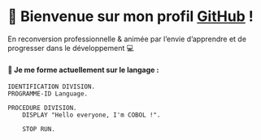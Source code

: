 # 🌟 Bienvenue sur mon profil [GitHub](https://github.com/Anaisktl) !  
En reconversion professionnelle & animée par l’envie d’apprendre et de progresser dans le développement 💻  



#### 🌱 Je me forme actuellement sur le langage :

```cobol
IDENTIFICATION DIVISION.
PROGRAMME-ID Language.

PROCEDURE DIVISION.
    DISPLAY "Hello everyone, I'm COBOL !".

    STOP RUN.
```

<!---
Anaisktl/Anaisktl is a ✨ special ✨ repository because its `README.md` (this file) appears on your GitHub profile.
You can click the Preview link to take a look at your changes.
--->
